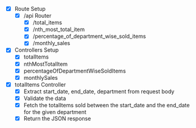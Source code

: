 - [x] Route Setup
    - [x] /api Router
        - [x] /total_items
        - [x] /nth_most_total_item
        - [x] /percentage_of_department_wise_sold_items
        - [x] /monthly_sales

- [x] Controllers Setup
    - [x] totalItems
    - [x] nthMostTotalItem
    - [x] percentageOfDepartmentWiseSoldItems
    - [x] monthlySales

- [x] totalItems Controller
    - [x] Extract start_date, end_date, department from request body
    - [x] Validate the data 
    - [x] Fetch the totalItems sold between the start_date and the end_date for the given department
    - [x] Return the JSON response
